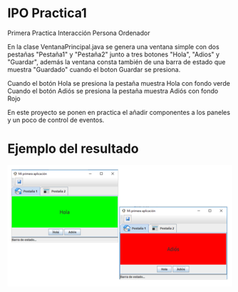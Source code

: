 # IPO Practica1
Primera Practica Interacción Persona Ordenador

En la clase VentanaPrincipal.java se genera una ventana simple con dos pestañas "Pestaña1" y "Pestaña2" junto a tres botones "Hola", "Adios" y "Guardar", además la ventana consta también de una barra de estado que muestra "Guardado" cuando el boton Guardar se presiona.

Cuando el botón Hola se presiona la pestaña muestra Hola con fondo verde
Cuando el botón Adiós se presiona la pestaña muestra Adiós con fondo Rojo

En este proyecto se ponen en practica el añadir componentes a los paneles y un poco de control de eventos.

# Ejemplo del resultado
![Ejemplo del resultado](Practica1/src/presentacion/Ejemplo_Ventana.png)
